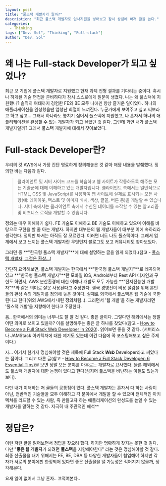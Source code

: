 ```yaml
---
layout: post
title: "풀스택 개발자가 뭘까?"
description: "최근 풀스택 개발자로 입사지원을 넣어보고 잠시 상념에 빠져 글을 쓴다."
categories: 
  - Thinking
tags: ["Dev. Sol", "Thinking", "Full-stack"]
author: "Dev. Sol"
---
```


# 왜 나는 Full-stack Developer가 되고 싶었나?

최근 모 기업에 풀스택 개발자로 지원했고 현재 과제 전형 결과를 기다리는 중이다. 혹시나 하게될 기술 면접을 준비하다가 잠시 스스로에게 질문이 생겼다. 나는 왜 풀스택에 지원했나? 솔직히 여태까지 경험한 FE와 BE 모두 나에겐 항상 즐거운 일이었다. 하나의 애플리케이션을 완성했을땐 엄청난 희열이 느껴진다. 누군가에게 보여주고 싶고 써보라고 하고 싶고... 그래서 하나라도 놓치기 싫어서 풀스택에 지원했고, 나 혼자서 하나의 애플리케이션을 완성할 수 있는 개발자가 되고 싶었던 것 같다. 그런데 과연 내가 풀스택 개발자일까? 그래서 풀스택 개발자에 대해서 찾아보았다. 

# Full-stack Developer란?

우리의 갓 AWS에서 가장 간단 명료하게 정의해놓은 것 같아 해당 내용을 발췌했다. 정의한 바는 다음과 같다.

> 클라이언트 및 서버 사이드 코드를 학습하고 웹 사이트가 작동하도록 해주는 모든 기술군에 대해 이해하고 있는 개발자입니다. 클라이언트 측에서는 일반적으로 HTML, CSS 및 JavaScript를 사용하여 웹 사이트에 실제로 표시되는 모든 사항(예: 레이아웃, 텍스트 및 이미지 배치, 색상, 글꼴, 버튼 등)을 개발할 수 있습니다. 서버 측에서는 클라이언트 측에서 수신된 데이터를 조작할 수 있는 알고리즘 및 비즈니스 로직을 개발할 수 있습니다.

정의는 매우 이해하기 쉽다. FE 기술도 이해하고 BE 기술도 이해하고 있으며 이해를 바탕으로 구현을 할 줄 아는 개발자. 하지만 대부분의 웹 개발자들이 대부분 이에 속하리라 생각한다. 정의만 봐서는 아직도 잘 모르겠다. 이러면 너도 나도 풀스택이다. 그래서 업계에서 보고 느끼는 풀스택 개발자란 무엇인지 블로그도 보고 커뮤니티도 찾아보았다.

그러던 중 **"한국형 풀스택 개발자"**에 대해 설명하는 글을 읽게 되었다.(참고 - <a href="https://brunch.co.kr/@supims/17">풀스택 개발자, 그것은 환상...</a>)

간단히 요약해보면, 풀스택 개발자는 한국에서 **"한국형 풀스택 개발자"**로 왜곡되어 있고 **"한국형 풀스택 개발자"**란 모바일 iOS, Android부터 Rest API 디자인과 구현도 하면서, AWS 분산환경에 대한 이해나 개발도 모두 가능한 **"전지전능한 개발자"**와 같은 의미로 잘못 사용된다고 주장한다. 결국 경영진이 비용 절감을 위해 본인들의 환상 속의 개발자를 정의해 놓은 것이다. 실제로 외국에서 풀스택은 웹 기술에 국한된다고 한다(위의 AWS에서 내린 정의처럼..). 그러면서 '웹 개발'을 하는 개발자라면 '풀스택 개발'을 지향해야 한다고 주장한다.

음.. 한국에서의 의미는 너무나도 잘 알 것 같다. 좋은 글이다. 그렇다면 해외에서는 정말 어떤 의미로 쓰이고 있을까? 이를 설명해주는 좋은 글 하나를 찾았다(참고 - <a href="https://www.freecodecamp.org/news/how-to-become-a-full-stack-web-developer-in-2020/">How to Become a Full Stack Web Developer in 2020</a>). 읽어보면 좋을 것 같다. (서버리스나 JAMStack 아키텍쳐에 대한 얘기도 있는데 이건 다음에 꼭 포스팅해보고 싶은 주제이다.)

자... 여기서 한가지 명심해야할 것은 제목에 Full Stack ***Web*** Developer라고 써있다는 점이다. 그리고 다른 글(참고 - <a href="https://www.freecodecamp.org/news/how-to-become-a-full-stack-web-developer-in-2020/">How to Become a Full Stack Developer: 6 Essential Tips</a>)을 보면 정말 모든 분야를 아우르는 개발자로 묘사했다. 물론 해외에서도 풀스택 개발자에 대한 논쟁이 있다고 한다(심지어 풀스택을 비난하는 이들도 있는가보다).

다만 내가 이해하는 저 글들의 공통점이 있다. 풀스택 개발자는 혼자서 다 하는 사람이 아닌, 전반적인 기술들을 모두 이해하고 각 분야에서 개발을 할 수 있으며 전체적인 아키텍쳐를 리드할 수 있는 사람, 즉 만들고자 하는 애플리케이션의 완성도를 높일 수 있는 개발자를 말하는 것 같다. 지극히 내 주관적인 해석^^

# 정답은?

이런 저런 글을 읽어보면서 정답을 찾으려 했다. 하지만 명확하게 찾지는 못한 것 같다. 다만 "**좋은 웹 개발자**가 되려면 **풀스택**을 지향해야한다" 라는 것은 명심해야할 것 같다. 최종 산출물을 내기 위해서는 FE, BE, DBA 등 다양한 개발자들이 협업해야 하지만 각자가 서로의 분야에만 한정되어 있다면 좋은 산출물을 낼 가능성은 적어지지 않을까, 생각해본다.

요새 일이 없어서 그냥 혼자.. 끄적여본다..




